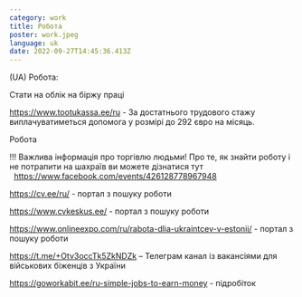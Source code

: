 ```yaml
---
category: work
title: Робота
poster: work.jpeg
language: uk
date: 2022-09-27T14:45:36.413Z
---
```

(UA) Робота:

Стати на облік на біржу праці

<https://www.tootukassa.ee/ru> - За достатнього трудового стажу виплачуватиметься допомога у розмірі до 292 євро на місяць.

Робота

!!! Важлива інформація про торгівлю людьми! Про те, як знайти роботу і не потрапити на шахраїв ви можете дізнатися тут   <https://www.facebook.com/events/426128778967948>

<https://cv.ee/ru/> - портал з пошуку роботи

<https://www.cvkeskus.ee/> - портал з пошуку роботи

<https://www.onlineexpo.com/ru/rabota-dlia-ukraintcev-v-estonii/> - портал з пошуку роботи

<https://t.me/+Otv3occTk5ZkNDZk> – Телеграм канал із вакансіями для військових біженців з України

<https://goworkabit.ee/ru-simple-jobs-to-earn-money> - підробіток